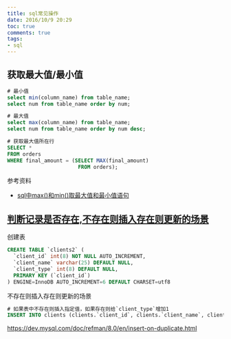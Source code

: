 ```yaml
---
title: sql常见操作
date: 2016/10/9 20:29
toc: true
comments: true
tags:
- sql
---
```



## 获取最大值/最小值
```sql
# 最小值
select min(column_name) from table_name;
select num from table_name order by num;

# 最大值
select max(column_name) from table_name;
select num from table_name order by num desc;

# 获取最大值所在行
SELECT * 
FROM orders
WHERE final_amount = (SELECT MAX(final_amount)
					   FROM orders);
```

参考资料
- [sql中max()和min()取最大值和最小值语句](http://www.111cn.net/database/mssqlserver/42437.htm)


## [判断记录是否存在,不存在则插入存在则更新的场景](https://my.oschina.net/iceman/blog/53735)
创建表
```sql
CREATE TABLE `clients2` (
  `client_id` int(8) NOT NULL AUTO_INCREMENT,
  `client_name` varchar(25) DEFAULT NULL,
  `client_type` int(8) DEFAULT NULL,
  PRIMARY KEY (`client_id`)
) ENGINE=InnoDB AUTO_INCREMENT=6 DEFAULT CHARSET=utf8
```

不存在则插入存在则更新的场景
```sql
# 如果表中不存在则插入指定值，如果存在则给`client_type`增加1
INSERT INTO clients (clients.`client_id`, clients.`client_name`, clients.`client_type`) VALUES (1, "Lou12", 3) ON DUPLICATE KEY UPDATE clients.`client_type`=clients.`client_type`+1;
```

https://dev.mysql.com/doc/refman/8.0/en/insert-on-duplicate.html



